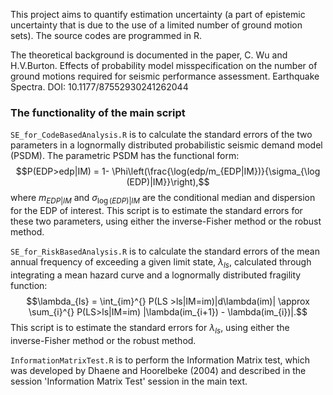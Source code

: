 This project aims to quantify estimation uncertainty (a part of epistemic uncertainty that is due to the use of a limited number of ground motion sets). The source codes are programmed in R.

The theoretical background is documented in the paper, C. Wu and H.V.Burton. Effects of probability model misspecification on the number of ground motions required for seismic performance assessment. Earthquake Spectra. DOI: 10.1177/87552930241262044


### The functionality of the main script

`SE_for_CodeBasedAnalysis.R` is to calculate the standard errors of the two parameters in a lognormally distributed probabilistic seismic demand model (PSDM). The parametric PSDM has the functional form:
$$P(EDP>edp|IM) = 1- \Phi\left(\frac{\log(edp/m_{EDP|IM})}{\sigma_{\log (EDP)|IM}}\right),$$
where $m_{EDP|IM}$ and $\sigma_{\log(EDP)|IM}$ are the conditional median and dispersion for the EDP of interest. 
This script is to estimate the standard errors for these two parameters, using either the inverse-Fisher method or the robust method. 

`SE_for_RiskBasedAnalysis.R` is to calculate the standard errors of the  mean annual frequency of exceeding a given limit state, $\lambda_{ls}$, calculated through integrating a mean hazard curve and a lognormally distributed fragility function:
$$\lambda_{ls} = \int_{im}^{} P(LS >ls|IM=im)|d\lambda(im)| \approx \sum_{i}^{} P(LS>ls|IM=im) |\lambda(im_{i+1}) - \lambda(im_{i})|.$$
This script is to estimate the standard errors for $\lambda_{ls}$, using either the inverse-Fisher method or the robust method. 

`InformationMatrixTest.R` is to perform the Information Matrix test, which was developed by Dhaene and Hoorelbeke (2004) and described in the session 'Information Matrix Test' session in the main text.


